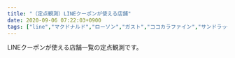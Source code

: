 ```yaml
---
title: "（定点観測）LINEクーポンが使える店舗"
date: 2020-09-06 07:22:03+0900
tags: ["line","マクドナルド","ローソン","ガスト","ココカラファイン","サンドラッグ","トモズ","ライフ","いなげや","吉野家","牛角","銀だこ","大戸屋","デニーズ","バーミヤン","ジョナサン","夢庵","日高屋","ロッテリア","バーガーキング","ファーストキッチン","ドミノピザ","ピザハット","ピザーラ","ナポリの窯","上島珈琲店","温野菜","塚田農場","カクヤス","エディオン"]
---
```


LINEクーポンが使える店舗一覧の定点観測です。


